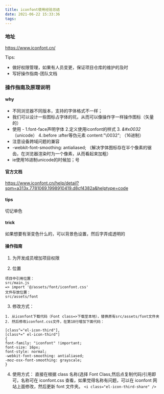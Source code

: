 ```yaml
---
title: iconfont使用经验总结
date: 2021-06-22 15:33:36
tags:
---
```


### 地址

https://www.iconfont.cn/

Tips:

- 做好权限管理，如果有人员变更，保证项目仓库的维护的及时
- 写好操作指南-团队文档

### 操作指南及原理说明
#### why
- 不同浏览器不同版本，支持的字体格式不一样；
- 我们可以设计一些图标占字体的坑，从而可以像操作字一样操作图标（矢量的）
- 使用 - 1.font-face声明字体 2.定义使用iconfont的样式 3. <i class="iconfont">&#x0032</i> （unicode） 4.:before :after等伪元素 content:"\0032"; （16进制）
- 注意设备跨域问题的兼容
- -webkit-font-smoothing: antialiased; （解决字体图标存在半个像素的锯齿，在浏览器渲染时为一个像素，从而看起来加粗）
- ie使用16进制unicode的时候加；号

#### 官方文档

https://www.iconfont.cn/help/detail?spm=a313x.7781069.1998910419.d8cf4382a&helptype=code

#### tips

切记单色

#### trick

如果想要有渐变色什么的，可以背景色设置，然后字弄成透明的

#### 操作指南

1. 为开发成员增加项目权限

2. 位置

```
项目中引用位置：
src/main.js
=> import '@/assets/font/iconfont.css'
文件存放位置：
src/assets/font
```

3. 修改方式：

```
1. 从iconfont下载代码（Font class=>下载至本地），替换原有src/assets/font文件夹
2. 然后修改iconfont.css文件，在第18行增加下面代码：

[class^="el-icon-third"],
[class*=" el-icon-third"]
{
font-family: "iconfont" !important;
font-size: 16px;
font-style: normal;
-webkit-font-smoothing: antialiased;
-moz-osx-font-smoothing: grayscale;
}
```

4. 使用方式：
   直接在根据 class 名称(选择 Font Class,然后点复制代码)引用即可，名称可在 iconfont.css 查看，如果觉得名称有问题，可以在 iconfont 网站上面修改，然后更新 font 文件夹。
   `<i class="el-icon-third-share" />`
